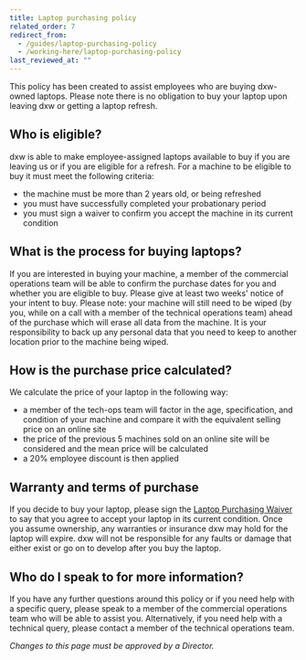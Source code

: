 ```yaml
---
title: Laptop purchasing policy
related_order: 7
redirect_from:
  - /guides/laptop-purchasing-policy
  - /working-here/laptop-purchasing-policy
last_reviewed_at: ""
---
```

This policy has been created to assist employees who are buying dxw-owned
laptops. Please note there is no obligation to buy your laptop upon leaving dxw
or getting a laptop refresh.

## Who is eligible?

dxw is able to make employee-assigned laptops available to buy if you are
leaving us or if you are eligible for a refresh. For a machine to be eligible to
buy it must meet the following criteria:

* the machine must be more than 2 years old, or being refreshed
* you must have successfully completed your probationary period
* you must sign a waiver to confirm you accept the machine in its current
  condition

## What is the process for buying laptops?

If you are interested in buying your machine, a member of the commercial
operations team will be able to confirm the purchase dates for you and whether
you are eligible to buy. Please give at least two weeks' notice of your intent
to buy. Please note: your machine will still need to be wiped (by you, while on
a call with a member of the technical operations team) ahead of the purchase
which will erase all data from the machine. It is your responsibility to back up
any personal data that you need to keep to another location prior to the machine
being wiped.

## How is the purchase price calculated?

We calculate the price of your laptop in the following way:

* a member of the tech-ops team will factor in the age, specification, and
  condition of your machine and compare it with the equivalent selling price on
  an online site
* the price of the previous 5 machines sold on an online site will be considered
  and the mean price will be calculated
* a 20% employee discount is then applied

## Warranty and terms of purchase

If you decide to buy your laptop, please sign the
[Laptop Purchasing Waiver](https://docs.google.com/document/d/1Ey5Hex20n9DuQrQeebG6CdgPqrKW1LpFTeG9U9cl0Eo/edit#)
to say that you agree to accept your laptop in its current condition. Once you
assume ownership, any warranties or insurance dxw may hold for the laptop will
expire. dxw will not be responsible for any faults or damage that either exist
or go on to develop after you buy the laptop.

## Who do I speak to for more information?

If you have any further questions around this policy or if you need help with a
specific query, please speak to a member of the commercial operations team who
will be able to assist you. Alternatively, if you need help with a technical
query, please contact a member of the technical operations team.

*Changes to this page must be approved by a Director.*